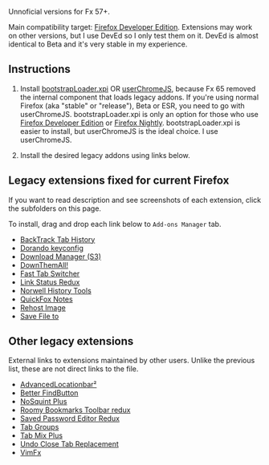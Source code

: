 Unnoficial versions for Fx 57+.

Main compatibility target: [Firefox Developer Edition](https://www.mozilla.org/firefox/developer/). Extensions may work on other versions, but I use DevEd so I only test them on it. DevEd is almost identical to Beta and it's very stable in my experience.

## Instructions

1. Install [bootstrapLoader.xpi](https://github.com/xiaoxiaoflood/firefox-scripts/tree/master/extensions/bootstrapLoader) OR [userChromeJS](https://github.com/xiaoxiaoflood/firefox-scripts#instructions), because Fx 65 removed the internal component that loads legacy addons. If you're  using normal Firefox (aka "stable" or "release"), Beta or ESR, you need to go with userChromeJS. bootstrapLoader.xpi is only an option for those who use [Firefox Developer Edition](https://www.mozilla.org/firefox/developer/) or [Firefox Nightly](https://www.mozilla.org/firefox/channel/desktop/#nightly). bootstrapLoader.xpi is easier to install, but userChromeJS is the ideal choice. I use userChromeJS.
   
2. Install the desired legacy addons using links below.

## Legacy extensions fixed for current Firefox

If you want to read description and see screenshots of each extension, click the subfolders on this page.

To install, drag and drop each link below to `Add-ons Manager` tab.

- [BackTrack Tab History](https://raw.githubusercontent.com/xiaoxiaoflood/firefox-scripts/master/extensions/backtrack/BackTrack.xpi)
- [Dorando keyconfig](https://raw.githubusercontent.com/xiaoxiaoflood/firefox-scripts/master/extensions/keyconfig/keyconfig.xpi)
- [Download Manager (S3)](https://raw.githubusercontent.com/xiaoxiaoflood/firefox-scripts/master/extensions/S3Download/s3download.xpi)
- [DownThemAll!](https://raw.githubusercontent.com/xiaoxiaoflood/firefox-scripts/master/extensions/DownThemAll/dta.xpi)
- [Fast Tab Switcher](https://github.com/xiaoxiaoflood/firefox-scripts/raw/master/extensions/fasttabswitcher/fts.xpi)
- [Link Status Redux](https://github.com/xiaoxiaoflood/firefox-scripts/raw/master/extensions/linkstatusredux/linkstatusredux.xpi)
- [Norwell History Tools](https://github.com/xiaoxiaoflood/firefox-scripts/raw/master/extensions/norwellht/norwellht.xpi)
- [QuickFox Notes](https://raw.githubusercontent.com/xiaoxiaoflood/firefox-scripts/master/extensions/quickfox/quickfox.xpi)
- [Rehost Image](https://raw.githubusercontent.com/xiaoxiaoflood/firefox-scripts/master/extensions/rehostimg/rehost.xpi)
- [Save File to](https://raw.githubusercontent.com/xiaoxiaoflood/firefox-scripts/master/extensions/savefileto/savefileto.xpi)

## Other legacy extensions

External links to extensions maintained by other users. Unlike the previous list, these are not direct links to the file.

- [AdvancedLocationbar²](https://github.com/117649/AdvancedLocationbar2/releases/latest)
- [Better FindButton](https://github.com/Mikhail-M12/Better-FindButton/releases/latest)
- [NoSquint Plus](https://github.com/Mikhail-M12/NoSquint-Plus-legacy-/releases/latest)
- [Roomy Bookmarks Toolbar redux](https://github.com/p1usminus/roomybookmarksredux/releases/latest)
- [Saved Password Editor Redux](https://github.com/117649/SavedPasswordEditorRedux/releases/latest)
- [Tab Groups](https://github.com/117649/Tab-Groups/releases/latest)
- [Tab Mix Plus](https://github.com/onemen/TabMixPlus/releases/latest)
- [Undo Close Tab Replacement](https://github.com/p1usminus/undoclosetabreplacement/blob/main/undotab%40darktrojan.net.xpi)
- [VimFx](https://github.com/akhodakivskiy/VimFx/releases/latest)
